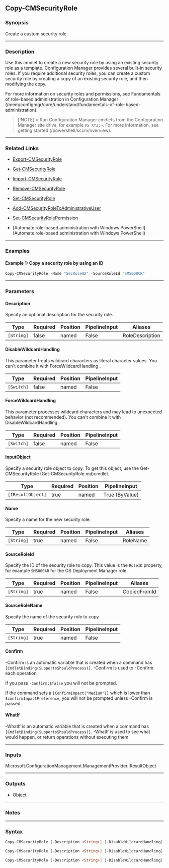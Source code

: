 Copy-CMSecurityRole
-------------------




### Synopsis
Create a custom security role.



---


### Description

Use this cmdlet to create a new security role by using an existing security role as a template. Configuration Manager provides several built-in security roles. If you require additional security roles, you can create a custom security role by creating a copy of an existing security role, and then modifying the copy.



For more information on security roles and permissions, see Fundamentals of role-based administration in Configuration Manager (/mem/configmgr/core/understand/fundamentals-of-role-based-administration).



> [!NOTE] > Run Configuration Manager cmdlets from the Configuration Manager site drive, for example `PS XYZ:>`. For more information, see getting started (/powershell/sccm/overview).



---


### Related Links
* [Export-CMSecurityRole](Export-CMSecurityRole)



* [Get-CMSecurityRole](Get-CMSecurityRole)



* [Import-CMSecurityRole](Import-CMSecurityRole)



* [Remove-CMSecurityRole](Remove-CMSecurityRole)



* [Set-CMSecurityRole](Set-CMSecurityRole)



* [Add-CMSecurityRoleToAdministrativeUser](Add-CMSecurityRoleToAdministrativeUser)



* [Set-CMSecurityRolePermission](Set-CMSecurityRolePermission)



* [Automate role-based administration with Windows PowerShell](Automate role-based administration with Windows PowerShell)





---


### Examples
#### Example 1: Copy a security role by using an ID
```PowerShell
Copy-CMSecurityRole -Name "SecRole02" -SourceRoleId "SMS000CR"
```



---


### Parameters
#### **Description**

Specify an optional description for the security role.






|Type      |Required|Position|PipelineInput|Aliases        |
|----------|--------|--------|-------------|---------------|
|`[String]`|false   |named   |False        |RoleDescription|



#### **DisableWildcardHandling**

This parameter treats wildcard characters as literal character values. You can't combine it with ForceWildcardHandling .






|Type      |Required|Position|PipelineInput|
|----------|--------|--------|-------------|
|`[Switch]`|false   |named   |False        |



#### **ForceWildcardHandling**

This parameter processes wildcard characters and may lead to unexpected behavior (not recommended). You can't combine it with DisableWildcardHandling .






|Type      |Required|Position|PipelineInput|
|----------|--------|--------|-------------|
|`[Switch]`|false   |named   |False        |



#### **InputObject**

Specify a security role object to copy. To get this object, use the Get-CMSecurityRole (Get-CMSecurityRole.md)cmdlet.






|Type             |Required|Position|PipelineInput |
|-----------------|--------|--------|--------------|
|`[IResultObject]`|true    |named   |True (ByValue)|



#### **Name**

Specify a name for the new security role.






|Type      |Required|Position|PipelineInput|Aliases |
|----------|--------|--------|-------------|--------|
|`[String]`|true    |named   |False        |RoleName|



#### **SourceRoleId**

Specify the ID of the security role to copy. This value is the `RoleID` property, for example `SMS000AR` for the OS Deployment Manager role.






|Type      |Required|Position|PipelineInput|Aliases     |
|----------|--------|--------|-------------|------------|
|`[String]`|true    |named   |False        |CopiedFromId|



#### **SourceRoleName**

Specify the name of the security role to copy.






|Type      |Required|Position|PipelineInput|
|----------|--------|--------|-------------|
|`[String]`|true    |named   |False        |



#### **Confirm**
-Confirm is an automatic variable that is created when a command has ```[CmdletBinding(SupportsShouldProcess)]```.
-Confirm is used to -Confirm each operation.

If you pass ```-Confirm:$false``` you will not be prompted.


If the command sets a ```[ConfirmImpact("Medium")]``` which is lower than ```$confirmImpactPreference```, you will not be prompted unless -Confirm is passed.

#### **WhatIf**
-WhatIf is an automatic variable that is created when a command has ```[CmdletBinding(SupportsShouldProcess)]```.
-WhatIf is used to see what would happen, or return operations without executing them


---


### Inputs
Microsoft.ConfigurationManagement.ManagementProvider.IResultObject





---


### Outputs
* [Object](https://learn.microsoft.com/en-us/dotnet/api/System.Object)






---


### Notes




---


### Syntax
```PowerShell
Copy-CMSecurityRole [-Description <String>] [-DisableWildcardHandling] [-ForceWildcardHandling] -InputObject <IResultObject> -Name <String> [-Confirm] [-WhatIf] [<CommonParameters>]
```
```PowerShell
Copy-CMSecurityRole [-Description <String>] [-DisableWildcardHandling] [-ForceWildcardHandling] -Name <String> -SourceRoleId <String> [-Confirm] [-WhatIf] [<CommonParameters>]
```
```PowerShell
Copy-CMSecurityRole [-Description <String>] [-DisableWildcardHandling] [-ForceWildcardHandling] -Name <String> -SourceRoleName <String> [-Confirm] [-WhatIf] [<CommonParameters>]
```
